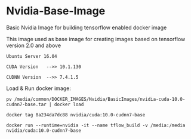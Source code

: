# Nvidia-Base-Image
Basic Nvidia Image for building tensorflow enabled docker image

This image used as base image for creating images based on tensorflow version 2.0 and above

```
Ubuntu Server 16.04

CUDA Version   -->> 10.1.130

CUDNN Version  -->> 7.4.1.5

```

Load & Run docker image:

```
pv /media/common/DOCKER_IMAGES/Nvidia/BasicImages/nvidia-cuda-10.0-cudnn7-base.tar | docker load

docker tag 8a234da7dc88 nvidia/cuda:10.0-cudnn7-base

docker run --runtime=nvidia -it --name tflow_build -v /media:/media nvidia/cuda:10.0-cudnn7-base
```
